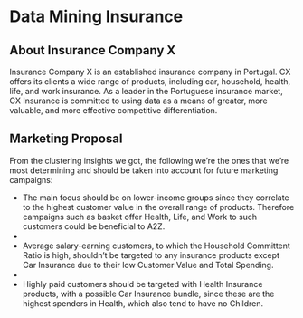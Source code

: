 # Data Mining Insurance

## About Insurance Company X

Insurance Company X is an established insurance company in Portugal. CX offers its clients a wide range of products, including car, household, health, life, and work insurance. As a leader in the Portuguese insurance market, CX Insurance is committed to using data as a means of greater, more valuable, and more effective competitive differentiation.

## Marketing Proposal

From the clustering insights we got, the following we’re the ones that we’re most determining and should be taken into account for future marketing campaigns:

- The main focus should be on lower-income groups since they correlate to the highest customer value in the overall range of products. Therefore campaigns such as basket offer Health, Life, and Work to such customers could be beneficial to A2Z.
- 
- Average salary-earning customers, to which the Household Committent Ratio is high, shouldn’t be targeted to any insurance products except Car Insurance due to their low Customer Value and Total Spending.
- 
- Highly paid customers should be targeted with Health Insurance products, with a possible Car Insurance bundle, since these are the highest spenders in Health, which also tend to have no Children.
